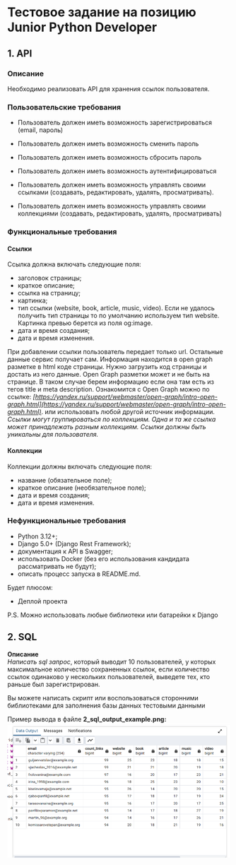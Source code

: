 # **Тестовое задание на позицию Junior Python Developer**   
   
## **1. API**   
### **Описание**   
Необходимо реализовать API для хранения ссылок пользователя.   
### Пользовательские требования   
- Пользователь должен иметь возможность зарегистрироваться (email, пароль)   
- Пользователь должен иметь возможность сменить пароль   
- Пользователь должен иметь возможность сбросить пароль   
- Пользователь должен иметь возможность аутентифицироваться   
- Пользователь должен иметь возможность управлять своими ссылками
(создавать, редактировать, удалять, просматривать).
   
- Пользователь должен иметь возможность управлять своими коллекциями
(создавать, редактировать, удалять, просматривать)
   
   
### Функциональные требования   
#### Ссылки   
Ссылка должна включать следующие поля:   
- заголовок страницы;   
- краткое описание;   
- ссылка на страницу;   
- картинка;   
- тип ссылки (website, book, article, music, video). Если не удалось получить тип страницы то по умолчанию используем тип website. Картинка превью берется из поля og:image.   
- дата и время создания;   
- дата и время изменения.   
   
При добавлении ссылки пользователь передает только url. Остальные данные сервис получает сам. Информация находится в open graph разметке в html коде страницы. Нужно загрузить код страницы и достать из него данные. Open Graph разметки может и не быть на странице. В таком случае берем информацию если она там есть из тегов title и meta description. Ознакомится с Open Graph можно по ссылке: *[https://yandex.ru/support/webmaster/open-graph/intro-open-graph.html](https://yandex.ru/support/webmaster/open-graph/intro-open-graph.html)*. или использовать любой другой источник информации.   
*Ссылки могут группироваться по коллекциям. Одна и та же ссылка может принадлежать разным коллекциям. Ссылки должны быть уникальны для пользователя.*   
#### Коллекции   
Коллекции должны включать следующие поля:   
- название (обязательное поле);   
- краткое описание (необязательное поле);   
- дата и время создания;   
- дата и время изменения.   
   
### **Нефункциональные требования**   
- Python 3.12+;   
- Django 5.0+ (Django Rest Framework);   
- документация к API в Swagger;   
- использовать Docker (без его использования кандидата рассматривать не будут);   
- описать процесс запуска в README.md.   
   
Будет плюсом:   
- Деплой проекта   
   
P.S. Можно использовать любые библиотеки или батарейки к Django   
## **2. SQL**   
**Описание**   
*Написать sql запрос*, который выводит 10 пользователей, у которых максимальное количество сохраненных ссылок, если количество ссылок одинаково у нескольких пользователей, выведете тех, кто раньше был зарегистрирован.

   
Вы можете написать скрипт или воспользоваться сторонними библиотеками для заполнения базы данных тестовыми данными   
   
Пример вывода в файле **2\_sql\_output\_example.png:**   
![2_sql_output_example.jpg](files/2_sql_output_example.jpg)    

